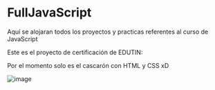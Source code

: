 # FullJavaScript
Aquí se alojaran todos los proyectos y practicas referentes al curso de JavaScript

Este es el proyecto de certificación de EDUTIN:

Por el momento solo es el cascarón con HTML y CSS xD

![image](https://github.com/alxs2997/FullJavaScript/assets/98421465/27739755-ef6a-4b89-bce7-17f33822fa81)

